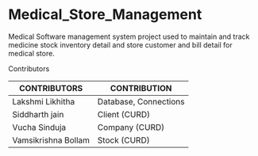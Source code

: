 # Medical_Store_Management
Medical Software management system project used to maintain and track medicine stock inventory detail and store customer and bill detail for medical store.

Contributors

| CONTRIBUTORS | CONTRIBUTION |
| ------ | -----------|
| Lakshmi Likhitha |Database, Connections |
| Siddharth jain | Client (CURD) |
| Vucha Sinduja | Company (CURD) |
| Vamsikrishna Bollam | Stock (CURD) |
